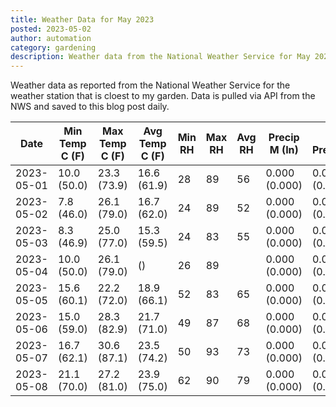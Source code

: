 ```yaml
---
title: Weather Data for May 2023
posted: 2023-05-02
author: automation
category: gardening
description: Weather data from the National Weather Service for May 2023
---
```


Weather data as reported from the National Weather Service for the weather station 
that is cloest to my garden. Data is pulled via API from the NWS and saved to this 
blog post daily.

|Date|Min Temp C (F)|Max Temp C (F)|Avg Temp C (F)|Min RH|Max RH|Avg RH|Precip M (In)|Avg Precip/Hr|
|---|---|---|---|---|---|---|---|---|
|2023-05-01|10.0 (50.0)|23.3 (73.9)|16.6 (61.9)|28|89|56|0.000 (0.000)|0.000 (0.000)|
|2023-05-02|7.8 (46.0)|26.1 (79.0)|16.7 (62.0)|24|89|52|0.000 (0.000)|0.000 (0.000)|
|2023-05-03|8.3 (46.9)|25.0 (77.0)|15.3 (59.5)|24|83|55|0.000 (0.000)|0.000 (0.000)|
|2023-05-04|10.0 (50.0)|26.1 (79.0)| ()|26|89||0.000 (0.000)|0.000 (0.000)|
|2023-05-05|15.6 (60.1)|22.2 (72.0)|18.9 (66.1)|52|83|65|0.000 (0.000)|0.000 (0.000)|
|2023-05-06|15.0 (59.0)|28.3 (82.9)|21.7 (71.0)|49|87|68|0.000 (0.000)|0.000 (0.000)|
|2023-05-07|16.7 (62.1)|30.6 (87.1)|23.5 (74.2)|50|93|73|0.000 (0.000)|0.000 (0.000)|
|2023-05-08|21.1 (70.0)|27.2 (81.0)|23.9 (75.0)|62|90|79|0.000 (0.000)|0.000 (0.000)|
